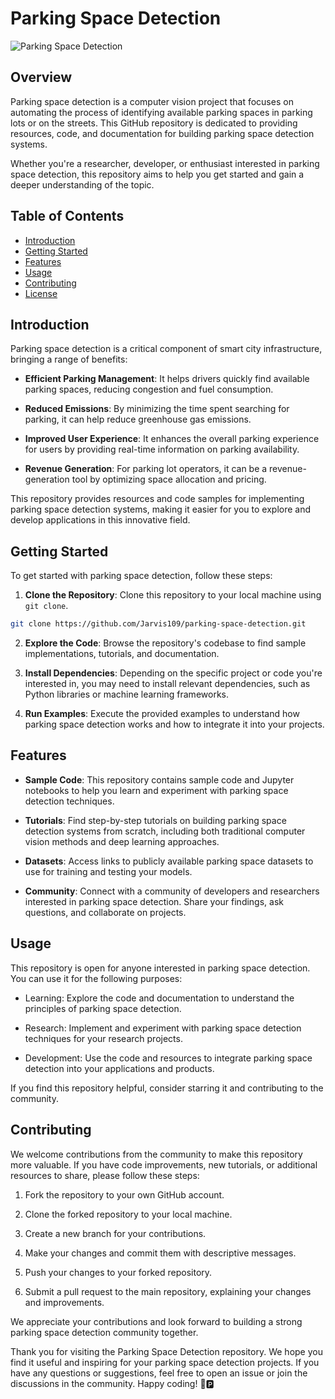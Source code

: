 # Parking Space Detection

![Parking Space Detection](parking-space-detection.jpg)

## Overview

Parking space detection is a computer vision project that focuses on automating the process of identifying available parking spaces in parking lots or on the streets. This GitHub repository is dedicated to providing resources, code, and documentation for building parking space detection systems.

Whether you're a researcher, developer, or enthusiast interested in parking space detection, this repository aims to help you get started and gain a deeper understanding of the topic.

## Table of Contents

- [Introduction](#introduction)
- [Getting Started](#getting-started)
- [Features](#features)
- [Usage](#usage)
- [Contributing](#contributing)
- [License](#license)

## Introduction

Parking space detection is a critical component of smart city infrastructure, bringing a range of benefits:

- **Efficient Parking Management**: It helps drivers quickly find available parking spaces, reducing congestion and fuel consumption.

- **Reduced Emissions**: By minimizing the time spent searching for parking, it can help reduce greenhouse gas emissions.

- **Improved User Experience**: It enhances the overall parking experience for users by providing real-time information on parking availability.

- **Revenue Generation**: For parking lot operators, it can be a revenue-generation tool by optimizing space allocation and pricing.

This repository provides resources and code samples for implementing parking space detection systems, making it easier for you to explore and develop applications in this innovative field.

## Getting Started

To get started with parking space detection, follow these steps:

1. **Clone the Repository**: Clone this repository to your local machine using `git clone`.

```bash
git clone https://github.com/Jarvis109/parking-space-detection.git
```

2. **Explore the Code**: Browse the repository's codebase to find sample implementations, tutorials, and documentation.

3. **Install Dependencies**: Depending on the specific project or code you're interested in, you may need to install relevant dependencies, such as Python libraries or machine learning frameworks.

4. **Run Examples**: Execute the provided examples to understand how parking space detection works and how to integrate it into your projects.

## Features

- **Sample Code**: This repository contains sample code and Jupyter notebooks to help you learn and experiment with parking space detection techniques.

- **Tutorials**: Find step-by-step tutorials on building parking space detection systems from scratch, including both traditional computer vision methods and deep learning approaches.

- **Datasets**: Access links to publicly available parking space datasets to use for training and testing your models.

- **Community**: Connect with a community of developers and researchers interested in parking space detection. Share your findings, ask questions, and collaborate on projects.

## Usage

This repository is open for anyone interested in parking space detection. You can use it for the following purposes:

- Learning: Explore the code and documentation to understand the principles of parking space detection.

- Research: Implement and experiment with parking space detection techniques for your research projects.

- Development: Use the code and resources to integrate parking space detection into your applications and products.

If you find this repository helpful, consider starring it and contributing to the community.

## Contributing

We welcome contributions from the community to make this repository more valuable. If you have code improvements, new tutorials, or additional resources to share, please follow these steps:

1. Fork the repository to your own GitHub account.

2. Clone the forked repository to your local machine.

3. Create a new branch for your contributions.

4. Make your changes and commit them with descriptive messages.

5. Push your changes to your forked repository.

6. Submit a pull request to the main repository, explaining your changes and improvements.

We appreciate your contributions and look forward to building a strong parking space detection community together.



Thank you for visiting the Parking Space Detection repository. We hope you find it useful and inspiring for your parking space detection projects. If you have any questions or suggestions, feel free to open an issue or join the discussions in the community. Happy coding! 🚗🅿️

